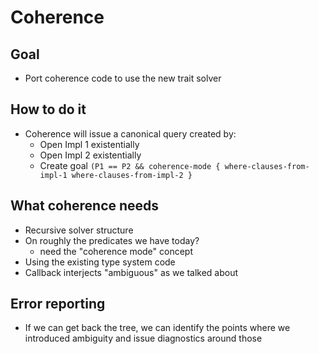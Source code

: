 # Coherence

## Goal

* Port coherence code to use the new trait solver

## How to do it

* Coherence will issue a canonical query created by:
    * Open Impl 1 existentially
    * Open Impl 2 existentially
    * Create goal `(P1 == P2 && coherence-mode { where-clauses-from-impl-1 where-clauses-from-impl-2 }`

## What coherence needs

* Recursive solver structure 
* On roughly the predicates we have today?
    * need the "coherence mode" concept
* Using the existing type system code 
* Callback interjects "ambiguous" as we talked about

## Error reporting

* If we can get back the tree, we can identify the points where we introduced ambiguity and issue diagnostics around those

